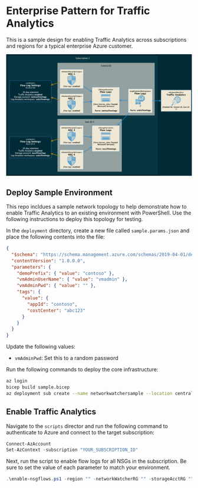 # Enterprise Pattern for Traffic Analytics

This is a sample design for enabling Traffic Analytics across subscriptions and regions for a typical enterprise Azure customer.

<img src="media/traffic-analytics.png" alt="Design conecpt"/>

## Deploy Sample Environment

This repo incldues a sample network topology to help demonstrate how to enable Traffic Analytics to an existing environment with PowerShell. Use the following instructions to deploy this topology for testing.

In the `deployment` directory, create a new file called `sample.params.json` and place the following contents into the file:

```json
{
  "$schema": "https://schema.management.azure.com/schemas/2019-04-01/deploymentParameters.json#",
  "contentVersion": "1.0.0.0",
  "parameters": {
    "demoPrefix": { "value": "contoso" },
    "vmAdminUserName": { "value": "vmadmin" },
    "vmAdminPwd": { "value": "" },
    "tags": {
      "value": {
        "appId": "contoso",
        "costCenter": "abc123"
      }
    }
  }
}
```

Update the following values:

- `vmAdminPwd`: Set this to a random password

Run the following commands to deploy the core infrastructure:

```bash
az login
bicep build sample.bicep
az deployment sub create --name networkwatchersample --location centralus --template-file sample.json --parameters sample.params.json
```

## Enable Traffic Analytics

Navigate to the `scripts` director and run the following command to authenticate to Azure and connect to the target subscription:

```powershell
Connect-AzAccount
Set-AzContext -subscription "YOUR_SUBSCRIPTION_ID"
```

Next, run the script to enable flow logs for all NSGs in the subscription. Be sure to set the value of each parameter to match your environment.

```powershell
.\enable-nsgflows.ps1 -region "" -networkWatcherRG "" -storageAcctRG "" -storageAcctName "" -logWorkspaceRG "" -logWorkspaceName "" -logWorkspaceRegion ""
```
